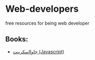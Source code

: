 # Web-developers
free resources for being web developer

## Books:

  - [جاوااسکریپت (Javascript)](#جاوااسکریپت)
